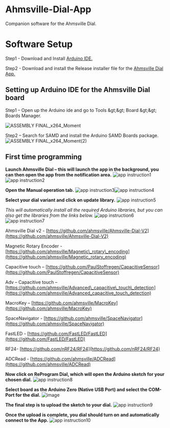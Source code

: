 # Ahmsville-Dial-App
Companion software for the Ahmsville Dial.

# Software Setup

Step1 - Download and Install [Arduino IDE.](https://www.arduino.cc/en/software)

Step2 - Download and install the Release installer file for the [Ahmsville Dial App.](https://github.com/ahmsville/Ahmsville-Dial-App)

## Setting up Arduino IDE for the Ahmsville Dial board

Step1 – Open up the Arduino ide and go to Tools \&gt;\&gt; Board \&gt;\&gt; Boards Manager.

![ASSEMBLY FINAL_x264_Moment](https://user-images.githubusercontent.com/44074914/143771229-740d84f1-e3ef-41bc-afd0-634cb5792c26.jpg)


Step2 – Search for SAMD and install the Arduino SAMD Boards package. ![ASSEMBLY FINAL_x264_Moment(2)](https://user-images.githubusercontent.com/44074914/143771279-1d1fef11-5224-48b8-b490-f2a8c8d5da2e.jpg)


## First time programming

**Launch Ahmsville Dial – this will launch the app in the background, you can then open the app from the notification area.**
![app instruction1](https://user-images.githubusercontent.com/44074914/143771324-55a406cb-7073-47c2-8895-31746129b198.PNG)![app instruction2](https://user-images.githubusercontent.com/44074914/143771335-a6d25e43-966b-40f7-8e0b-e542a1d56a04.PNG)


**Open the Manual operation tab.**
![app instruction3](https://user-images.githubusercontent.com/44074914/143771360-a2762e13-b87d-42c6-87a1-5bb4f20362bd.PNG)![app instruction4](https://user-images.githubusercontent.com/44074914/143771381-1d9b4143-0315-45e5-becb-2a9b3fbd738f.PNG)


**Select your dial variant and click on update library.**
![app instruction5](https://user-images.githubusercontent.com/44074914/143771393-40d77400-b197-4b6d-834e-3b6f166b53c2.PNG)


_This will automatically install all the required Arduino libraries, but you can also get the libraries from the links below._
![app instruction6](https://user-images.githubusercontent.com/44074914/143771430-b64d0a7d-f80a-461c-9c9e-17e45790701b.PNG)
![app instruction7](https://user-images.githubusercontent.com/44074914/143771457-e5897786-2bfe-4d1c-bb00-9cf615a5a3dd.PNG)

Ahmsville Dial v2 - [https://github.com/ahmsville/Ahmsville-Dial-V2](https://github.com/ahmsville/Ahmsville-Dial-V2)

Magnetic Rotary Encoder - [https://github.com/ahmsville/Magnetic\_rotary\_encoding](https://github.com/ahmsville/Magnetic_rotary_encoding)

Capacitive touch – [https://github.com/PaulStoffregen/CapacitiveSensor](https://github.com/PaulStoffregen/CapacitiveSensor)

Adv – Capacitive touch – [https://github.com/ahmsville/Advanced\_capacitive\_touch\_detection](https://github.com/ahmsville/Advanced_capacitive_touch_detection)

MacroKey – [https://github.com/ahmsville/MacroKey](https://github.com/ahmsville/MacroKey)

SpaceNavigator - [https://github.com/ahmsville/SpaceNavigator](https://github.com/ahmsville/SpaceNavigator)

FastLED - [https://github.com/FastLED/FastLED](https://github.com/FastLED/FastLED)

RF24- [https://github.com/nRF24/RF24](https://github.com/nRF24/RF24)

ADCRead - [https://github.com/ahmsville/ADCRead](https://github.com/ahmsville/ADCRead)

**Now click on ReProgram Dial, which will open the Arduino sketch for your chosen dial.**
![app instruction8](https://user-images.githubusercontent.com/44074914/143771483-c54c7c0e-0fce-4b6a-ad21-b5e12f9152eb.PNG)


**Select board as the Arduino Zero (Native USB Port) and select the COM-Port for the dial.**
![image](https://user-images.githubusercontent.com/44074914/143771592-5028a5b9-6f29-436a-8482-f1b8e1b29c1d.png)

**The final step is to upload the sketch to your dial.**
![app instruction9](https://user-images.githubusercontent.com/44074914/143771611-3fabacf3-4e86-4d0e-863d-9f2e8d4c5cfa.PNG)


**Once the upload is complete, you dial should turn on and automatically connect to the App.**
![app instruction10](https://user-images.githubusercontent.com/44074914/143771619-8dd0aefc-3962-4a65-8840-4be5de374568.PNG)


